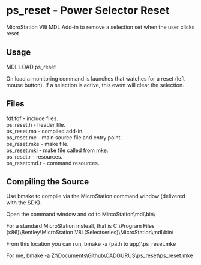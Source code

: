 # ps_reset - Power Selector Reset
MicroStation V8i MDL Add-in to remove a selection set when the user clicks reset

## Usage
MDL LOAD ps_reset

On load a monitoring command is launches that watches for a reset (left mouse button). 
If a selection is active, this event will clear the selection.

## Files
fdf.fdf - include files.<br />
ps_reset.h - header file. <br />
ps_reset.ma - compiled add-in. <br />
ps_reset.mc - main source file and entry point. <br />
ps_reset.mke - make file. <br />
ps_reset.mki - make file called from mke. <br />
ps_reset.r - resources. <br />
ps_resetcmd.r - command resources. <br />

## Compiling the Source
Use bmake to compile via the MicroStation command window (delivered with the SDK).

Open the command window and cd to MircoStation\mdl\bin\

For a standard MicroStation insteall, that is C:\Program Files (x86)\Bentley\MicroStation V8i (Selectseries)\MicroStation\mdl\bin\

From this location you can run, bmake -a (path to app)\ps_reset.mke

For me, bmake -a Z:\Documents\Github\CADGURUS\ps_reset\ps_reset.mke
